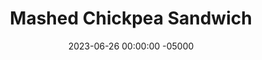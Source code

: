 ---
layout: post
title:  "Mashed Chickpea Sandwich"
date:   2023-06-26 00:00:00 -05000
categories: 
- Recipes
- Meatless
permalink: /recipes/chickpea-sandwich
image: /assets/Food/Meatless/Chickpea Sandwich/chickpea-sand.jpg
ing: chickpeasand-ing
facts: chickpeasand-facts
Prep: 15
Rest: 
Cook: 
Source1: https://www.youtube.com/watch?v=XnSdNMsmbEk
Source2: 
whisk: https://s.samsungfood.com/Kw0NE
tags: 
- hummus
- mashed hummus
- chickpea
- garbanzo bean
- cottage cheese
- sandwich
- wrap
- panini
- bread
- lunch
Description: This sandwich is like having chunky hummus on bread, and is a lunch favorite of mine. No cooking required, and it comes together in just a few minutes. Use some <a href="ww-bread">100% Whole Wheat Bread</a> or <a href="protein-wrap">High Protein Flatbread Wrap</a>, and you have a quick and nutritious lunch for the next few days.
Instructions: 
- Finely chop the onion. Add to a bowl with rest of ingredients (besides the bread lol)<br><br>

- Roughly mash with a fork or potato masher<br><br>

- Form into 3 sandwiches, and wrap in aluminum foil
---